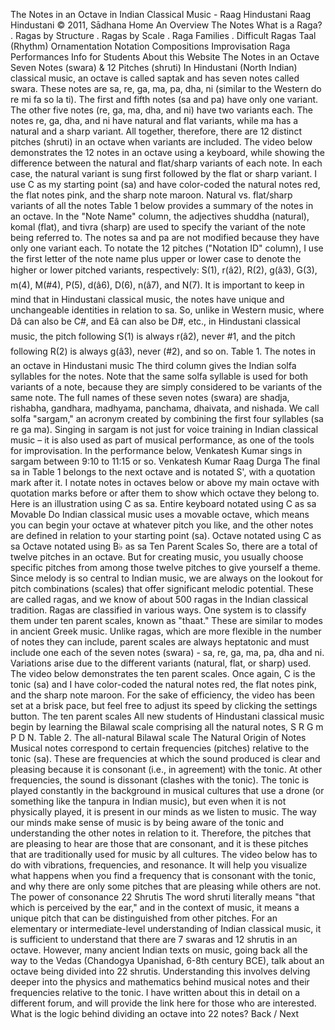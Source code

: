The Notes in an Octave in Indian Classical Music \- Raag Hindustani
Raag Hindustani
© 2011, Sādhana
Home
An Overview
The Notes
What is a Raga?
. Ragas by Structure
. Ragas by Scale
. Raga Families
. Difficult Ragas
Taal (Rhythm)
Ornamentation
Notation
Compositions
Improvisation
Raga Performances
Info for Students
About this Website
The Notes in an Octave
Seven Notes (swara) \& 12 Pitches (shruti)
In Hindustani (North Indian) classical music, an octave is called saptak and has seven notes called swara. These notes are sa, re, ga, ma, pa, dha, ni (similar to the Western do re mi fa so la ti).
The first and fifth notes (sa and pa) have only one variant. The other five notes (re, ga, ma, dha, and ni) have two variants each. The notes re, ga, dha, and ni have natural and flat variants, while ma has a natural and a sharp variant. All together, therefore, there are 12 distinct pitches (shruti) in an octave when variants are included.
The video below demonstrates the 12 notes in an octave using a keyboard, while showing the difference between the natural and flat/sharp variants of each note. In each case, the natural variant is sung first followed by the flat or sharp variant. I use C as my starting point (sa) and have color\-coded the natural notes red, the flat notes pink, and the sharp note maroon.
Natural vs. flat/sharp variants of all the notes
Table 1 below provides a summary of the notes in an octave. In the "Note Name" column, the adjectives shuddha (natural), komal (flat), and tivra (sharp) are used to specify the variant of the note being referred to. The notes sa and pa are not modified because they have only one variant each.
To notate the 12 pitches ("Notation ID" column), I use the first letter of the note name plus upper or lower case to denote the higher or lower pitched variants, respectively: S(1\), r(â­2\), R(2\), g(â­3\), G(3\), m(4\), M(\#4\), P(5\), d(â­6\), D(6\), n(â­7\), and N(7\).
It is important to keep in mind that in Hindustani classical music, the notes have unique and unchangeable identities in relation to sa. So, unlike in Western music, where Dâ­ can also be C\#, and Eâ­ can also be D\#, etc., in Hindustani classical music, the pitch following S(1\) is always r(â­2\), never \#1, and the pitch following R(2\) is always g(â­3\), never (\#2\), and so on.
Table 1\. The notes in an octave in Hindustani music
The third column gives the Indian solfa syllables for the notes. Note that the same solfa syllable is used for both variants of a note, because they are simply considered to be variants of the same note. The full names of these seven notes (swara) are shadja, rishabha, gandhara, madhyama, panchama, dhaivata, and nishada.
We call solfa "sargam," an acronym created by combining the first four syllables (sa re ga ma). Singing in sargam is not just for voice training in Indian classical music – it is also used as part of musical performance, as one of the tools for improvisation.
In the performance below, Venkatesh Kumar sings in sargam between 9:10 to 11:15 or so.
Venkatesh Kumar
Raag Durga
The final sa in Table 1 belongs to the next octave and is notated S', with a quotation mark after it. I notate notes in octaves below or above my main octave with quotation marks before or after them to show which octave they belong to. Here is an illustration using C as sa.
Entire keyboard notated using C as sa
Movable Do
Indian classical music uses a movable octave, which means you can begin your octave at whatever pitch you like, and the other notes are defined in relation to your starting point (sa).
Octave notated using C as sa
Octave notated using B♭ as sa
Ten Parent Scales
So, there are a total of twelve pitches in an octave. But for creating music, you usually choose specific pitches from among those twelve pitches to give yourself a theme. Since melody is so central to Indian music, we are always on the lookout for pitch combinations (scales) that offer significant melodic potential. These are called ragas, and we know of about 500 ragas in the Indian classical tradition.
Ragas are classified in various ways. One system is to classify them under ten parent scales, known as "thaat." These are similar to modes in ancient Greek music. Unlike ragas, which are more flexible in the number of notes they can include, parent scales are always heptatonic and must include one each of the seven notes (swara) \- sa, re, ga, ma, pa, dha and ni. Variations arise due to the different variants (natural, flat, or sharp) used. The video below demonstrates the ten parent scales. Once again, C is the tonic (sa) and I have color\-coded the natural notes red, the flat notes pink, and the sharp note maroon. For the sake of efficiency, the video has been set at a brisk pace, but feel free to adjust its speed by clicking the settings button.
The ten parent scales
All new students of Hindustani classical music begin by learning the Bilawal scale comprising all the natural notes, S R G m P D N.
Table 2\. The all\-natural Bilawal scale
The Natural Origin of Notes
Musical notes correspond to certain frequencies (pitches) relative to the tonic (sa). These are frequencies at which the sound produced is clear and pleasing because it is consonant (i.e., in agreement) with the tonic. At other frequencies, the sound is dissonant (clashes with the tonic). The tonic is played constantly in the background in musical cultures that use a drone (or something like the tanpura in Indian music), but even when it is not physically played, it is present in our minds as we listen to music. The way our minds make sense of music is by being aware of the tonic and understanding the other notes in relation to it. Therefore, the pitches that are pleasing to hear are those that are consonant, and it is these pitches that are traditionally used for music by all cultures.
The video below has to do with vibrations, frequencies, and resonance. It will help you visualize what happens when you find a frequency that is consonant with the tonic, and why there are only some pitches that are pleasing while others are not.
The power of consonance
22 Shrutis
The word shruti literally means "that which is perceived by the ear," and in the context of music, it means a unique pitch that can be distinguished from other pitches. For an elementary or intermediate\-level understanding of Indian classical music, it is sufficient to understand that there are 7 swaras and 12 shrutis in an octave. However, many ancient Indian texts on music, going back all the way to the Vedas (Chandogya Upanishad, 6\-8th century BCE), talk about an octave being divided into 22 shrutis. Understanding this involves delving deeper into the physics and mathematics behind musical notes and their frequencies relative to the tonic. I have written about this in detail on a different forum, and will provide the link here for those who are interested.
What is the logic behind dividing an octave into 22 notes?
Back / Next